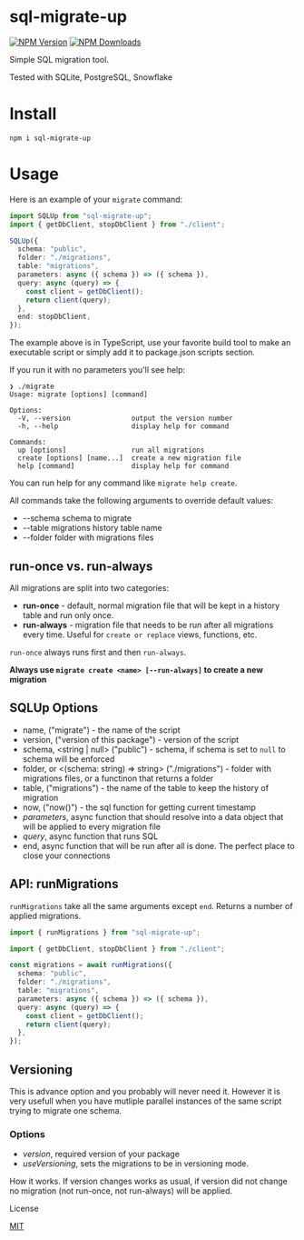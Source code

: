 # sql-migrate-up

[![NPM Version](https://img.shields.io/npm/v/sql-migrate-up.svg?style=flat-square)](https://www.npmjs.com/package/sql-migrate-up)
[![NPM Downloads](https://img.shields.io/npm/dt/sql-migrate-up.svg?style=flat-square)](https://www.npmjs.com/package/sql-migrate-up)

Simple SQL migration tool.

Tested with SQLite, PostgreSQL, Snowflake

# Install

`npm i sql-migrate-up`

# Usage

Here is an example of your `migrate` command:

```typescript
import SQLUp from "sql-migrate-up";
import { getDbClient, stopDbClient } from "./client";

SQLUp({
  schema: "public",
  folder: "./migrations",
  table: "migrations",
  parameters: async ({ schema }) => ({ schema }),
  query: async (query) => {
    const client = getDbClient();
    return client(query);
  },
  end: stopDbClient,
});
```

The example above is in TypeScript, use your favorite build tool to make an executable script or simply add it to package.json scripts section.

If you run it with no parameters you'll see help:

```
❯ ./migrate
Usage: migrate [options] [command]

Options:
  -V, --version               output the version number
  -h, --help                  display help for command

Commands:
  up [options]                run all migrations
  create [options] [name...]  create a new migration file
  help [command]              display help for command
```

You can run help for any command like `migrate help create`.

All commands take the following arguments to override default values:

- --schema <string> schema to migrate
- --table <string> migrations history table name
- --folder <string> folder with migrations files

## run-once vs. run-always

All migrations are split into two categories:

- **run-once** - default, normal migration file that will be kept in a history table and run only once.
- **run-always** - migration file that needs to be run after all migrations every time. Useful for `create or replace` views, functions, etc.

`run-once` always runs first and then `run-always`.

**Always use `migrate create <name> [--run-always]` to create a new migration**

## SQLUp Options

- name, <string> ("migrate") - the name of the script
- version, <string> ("version of this package") - version of the script
- schema, <string | null> ("public") - schema, if schema is set to `null` to schema will be enforced
- folder, <string> or <(schema: string) => string> ("./migrations") - folder with migrations files, or a functinon that returns a folder
- table, <string> ("migrations") - the name of the table to keep the history of migration
- now, <string> ("now()") - the sql function for getting current timestamp
- _parameters_, async function that should resolve into a data object that will be applied to every migration file
- _query_, async function that runs SQL
- end, async function that will be run after all is done. The perfect place to close your connections

## API: runMigrations

`runMigrations` take all the same arguments except `end`. Returns a number of applied migrations.

```ts
import { runMigrations } from "sql-migrate-up";

import { getDbClient, stopDbClient } from "./client";

const migrations = await runMigrations({
  schema: "public",
  folder: "./migrations",
  table: "migrations",
  parameters: async ({ schema }) => ({ schema }),
  query: async (query) => {
    const client = getDbClient();
    return client(query);
  },
});
```

## Versioning

This is advance option and you probably will never need it. However it is very usefull when you have mutliple parallel instances of the same script trying to migrate one schema.

### Options

- _version_, <string> required version of your package
- _useVersioning_, <true> sets the migrations to be in versioning mode.

How it works. If version changes works as usual, if version did not change no migration (not run-once, not run-always) will be applied.

License

[MIT](LICENSE)
